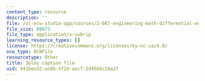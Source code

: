 ```yaml
---
content_type: resource
description: ''
file: /ol-ocw-studio-app/courses/2-087-engineering-math-differential-equations-and-linear-algebra-fall-2014/941bee32ac6b5f2daacf1d45b6c24a27_aFx8dVLkrWs.vtt
file_size: 80873
file_type: application/x-subrip
learning_resource_types: []
license: https://creativecommons.org/licenses/by-nc-sa/4.0/
ocw_type: OCWFile
resourcetype: Other
title: 3play caption file
uid: 941bee32-ac6b-5f2d-aacf-1d45b6c24a27
---
```

